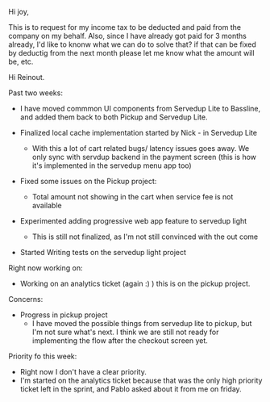 Hi joy,

This is to request for my income tax to be deducted and paid from the company on my behalf.
Also, since I have already got paid for 3 months already, I'd like to knonw what we can do to solve that? if that can be fixed by deductig from  the next month please let me know what the amount will be, etc.


Hi Reinout.

Past two weeks:
* I have moved commmon UI components from Servedup Lite to Bassline, and added them back to both Pickup and Servedup Lite.

* Finalized local cache implementation started by Nick - in Servedup Lite
    * With this a lot of cart related bugs/ latency issues goes away. We only sync with servdup backend in the payment screen (this is how it's implemented in the servedup menu app too)


- Fixed some issues on the Pickup project:
  - Total amount not showing in the cart when service fee is not available

- Experimented adding progressive web app feature to servedup light
  - This is still not finalized, as I'm not still convinced with the out come

- Started Writing tests on the servedup light project

Right now working on:

- Working on an analytics ticket (again :) ) this is on the pickup project.

Concerns:

- Progress in pickup project
  - I have moved the possible things from servedup lite to pickup, but I'm not sure what's next. I think we are still not ready for implementing the flow after the checkout screen yet.

Priority fo this week:
  - Right now I don't have a clear priority.
  - I'm started on the analytics ticket because that was the only high priority ticket left in the sprint, and Pablo asked about it from me on friday.
